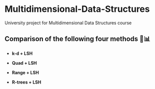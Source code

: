 # Multidimensional-Data-Structures
University project for Multidimensional Data Structures course 

## Comparison of the following four methods 🔎📊

- **k-d + LSH**

- **Quad + LSH**

- **Range + LSH**

- **R-trees + LSH**


